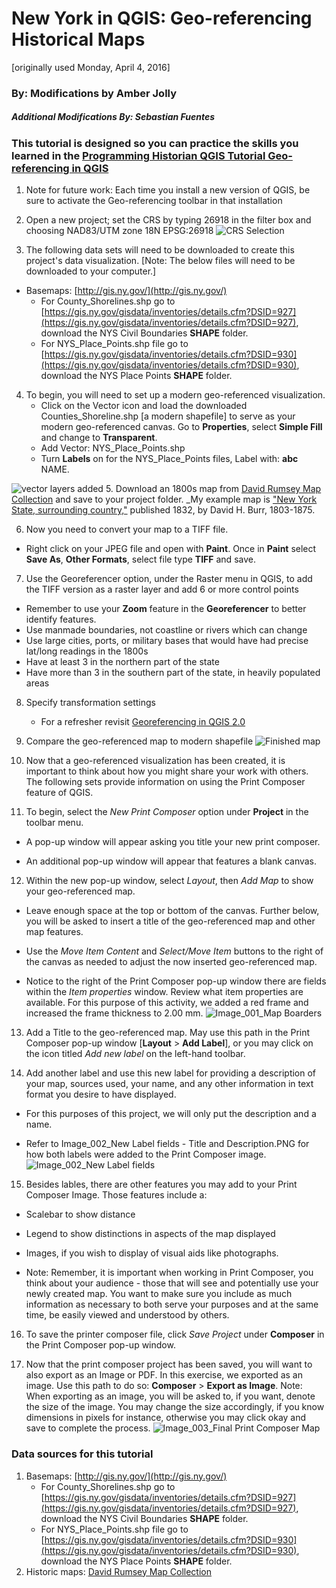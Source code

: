 # New York in QGIS: Geo-referencing Historical Maps

[originally used Monday, April 4, 2016]

### By:  Modifications by Amber Jolly
##### Additional Modifications By: Sebastian Fuentes

### This tutorial is designed so you can practice the skills you learned in the [Programming Historian QGIS Tutorial Geo-referencing in QGIS](http://programminghistorian.org/lessons/georeferencing-qgis "Links to Programming Historian")

1.  Note for future work: Each time you install a new version of QGIS, be sure to activate the Geo-referencing toolbar in that installation

2.  Open a new project; set the CRS by typing 26918 in the filter box and choosing NAD83/UTM zone 18N EPSG:26918
![CRS Selection](http://i1092.photobucket.com/albums/i405/finbar01/CRS%20selection_zpsatjakikv.png)

3. The following data sets will need to be downloaded to create this project's data visualization. [Note: The below files will need to be downloaded to your computer.]
*  Basemaps: [http://gis.ny.gov/](http://gis.ny.gov/)
    *   For County_Shorelines.shp go to [https://gis.ny.gov/gisdata/inventories/details.cfm?DSID=927](https://gis.ny.gov/gisdata/inventories/details.cfm?DSID=927), download the NYS Civil Boundaries **SHAPE** folder.
    *   For NYS_Place_Points.shp file go to [https://gis.ny.gov/gisdata/inventories/details.cfm?DSID=930](https://gis.ny.gov/gisdata/inventories/details.cfm?DSID=930), download the NYS Place Points **SHAPE** folder.
4.  To begin, you will need to set up a modern geo-referenced visualization.
    *   Click on the Vector icon and load the downloaded Counties_Shoreline.shp [a modern shapefile] to serve as your modern geo-referenced canvas. Go to **Properties**, select **Simple Fill** and change to **Transparent**.
    *   Add Vector: NYS_Place_Points.shp
    *   Turn **Labels** on for the NYS_Place_Points files, Label with: **abc** NAME.

 ![vector layers added](http://i1092.photobucket.com/albums/i405/finbar01/vector%20layers_zpsan9fgicn.png)
5.  Download an 1800s map from [David Rumsey Map Collection](http://www.davidrumsey.com/) and save to your project folder. _My example map is ["New York State, surrounding country,"](http://www.davidrumsey.com/luna/servlet/detail/RUMSEY~8~1~20005~510001:New-York-State,-surrounding-country?sort=Pub_List_No_InitialSort%2CPub_Date%2CPub_List_No%2CSeries_No&qvq=w4s:/who%2FBurr%25252C%2BDavid%2BH.%25252C%2B1803-1875;q:New%2BYork;sort:Pub_List_No_InitialSort%2CPub_Date%2CPub_List_No%2CSeries_No;lc:RUMSEY~8~1&mi=6&trs=142) published 1832, by David H. Burr, 1803-1875.

6. Now you need to convert your map to a TIFF file.
* Right click on your JPEG file and open with **Paint**. Once in **Paint** select **Save As**, **Other Formats**, select file type **TIFF** and save.
7. Use the Georeferencer option, under the Raster menu in QGIS, to add the TIFF version as a raster layer and add 6 or more control points
* Remember to use your **Zoom** feature in the **Georeferencer** to better identify features.
* Use manmade boundaries, not coastline or rivers which can change
* Use large cities, ports, or military bases that would have had precise lat/long readings in the 1800s
* Have at least 3 in the northern part of the state
* Have more than 3 in the southern part of the state, in heavily populated areas
8.  Specify transformation settings
    *   For a refresher revisit [Georeferencing in QGIS 2.0](http://programminghistorian.org/lessons/georeferencing-qgis)
9.  Compare the geo-referenced map to modern shapefile
![Finished map](http://i1092.photobucket.com/albums/i405/finbar01/finished_zpsczus4sj4.png)

10. Now that a geo-referenced visualization has been created, it is important to think about how you might share your work with others.  The following sets provide information on using the Print Composer feature of QGIS.

11. To begin, select the *New Print Composer* option under **Project** in the toolbar menu.
* A pop-up window will appear asking you title your new print composer.

* An additional pop-up window will appear that features a blank canvas.

12. Within the new pop-up window, select *Layout*, then *Add Map* to show your geo-referenced map.
* Leave enough space at the top or bottom of the canvas.  Further below, you will be asked to insert a title of the geo-referenced map and other map features.

* Use the *Move Item Content* and *Select/Move Item* buttons to the right of the canvas as needed to adjust the now inserted geo-referenced map.

* Notice to the right of the Print Composer pop-up window there are fields within the *Item properties* window.  Review what item properties are available.  For this purpose of this activity, we added a red frame and increased the frame thickness to 2.00 mm.
![Image_001_Map Boarders](https://dl.dropboxusercontent.com/u/101767455/Print%20Composer%20Images/Image_001_Map%20Boarders.PNG)

13. Add a Title to the geo-referenced map.  May use this path in the Print Composer pop-up window [**Layout** > **Add Label**], or you may click on the icon titled *Add new label* on the left-hand toolbar.

14. Add another label and use this new label for providing a description of your map, sources used, your name, and any other information in text format you desire to have displayed.
* For this purposes of this project, we will only put the description and a name.

* Refer to Image_002_New Label fields - Title and Description.PNG for how both labels were added to the Print Composer image.
![Image_002_New Label fields](https://dl.dropboxusercontent.com/u/101767455/Print%20Composer%20Images/Image_002_New%20Label%20fields%20-%20Title%20and%20Description.PNG)
15. Besides lables, there are other features you may add to your Print Composer Image.  Those features include a:
* Scalebar to show distance
 
* Legend to show distinctions in aspects of the map displayed
* Images, if you wish to display of visual aids like photographs.

* Note: Remember, it is important when working in Print Composer, you think about your audience - those that will see and potentially use your newly created map.  You want to make sure you include as much information as necessary to both serve your purposes and at the same time, be easily viewed and understood by others.  

16. To save the printer composer file, click *Save Project* under **Composer** in the Print Composer pop-up window.

17. Now that the print composer project has been saved, you will want to also export as an Image or PDF.  In this exercise, we exported as an image.  Use this path to do so: **Composer** > **Export as Image**.  Note: When exporting as an image, you will be asked to, if you want, denote the size of the image.  You may change the size accordingly, if you know dimensions in pixels for instance, otherwise you may click okay and save to complete the process.
![Image_003_Final Print Composer Map](https://dl.dropboxusercontent.com/u/101767455/Print%20Composer%20Images/Image_003_Final%20Print%20Composer%20Map.png)
### Data sources for this tutorial
1.  Basemaps: [http://gis.ny.gov/](http://gis.ny.gov/)
    *   For County_Shorelines.shp go to [https://gis.ny.gov/gisdata/inventories/details.cfm?DSID=927](https://gis.ny.gov/gisdata/inventories/details.cfm?DSID=927), download the NYS Civil Boundaries **SHAPE** folder.
    *   For NYS_Place_Points.shp file go to [https://gis.ny.gov/gisdata/inventories/details.cfm?DSID=930](https://gis.ny.gov/gisdata/inventories/details.cfm?DSID=930), download the NYS Place Points **SHAPE** folder.
2.  Historic maps: [David Rumsey Map Collection](http://www.davidrumsey.com/)
